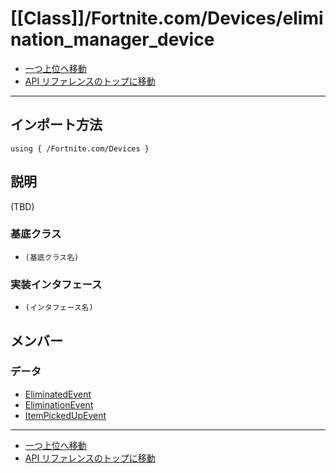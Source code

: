 # [[Class]]/Fortnite.com/Devices/elimination_manager_device

- [一つ上位へ移動](../main.md)
- [API リファレンスのトップに移動](../../../main.md)

---

## インポート方法

```verse
using { /Fortnite.com/Devices }
```

## 説明

(TBD)

### 基底クラス

- `(基底クラス名)`

### 実装インタフェース

- `(インタフェース名)`

## メンバー

### データ

- [EliminatedEvent](./D_EliminatedEvent/main.md)
- [EliminationEvent](./D_EliminationEvent/main.md)
- [ItemPickedUpEvent](./D_ItemPickedUpEvent/main.md)

---

- [一つ上位へ移動](../main.md)
- [API リファレンスのトップに移動](../../../main.md)
